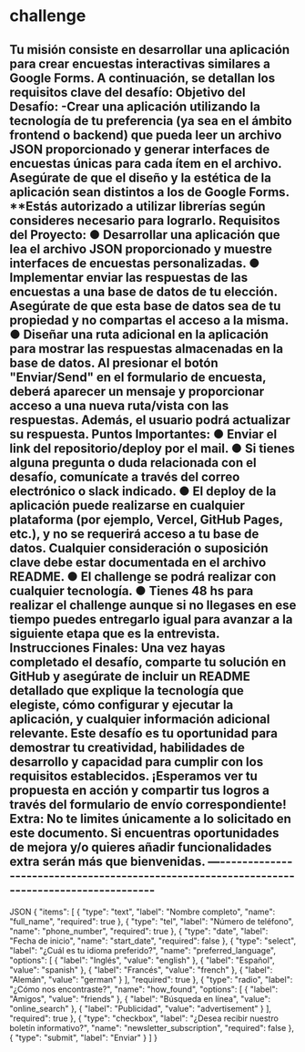 # challenge
Tu misión consiste en desarrollar una aplicación para crear encuestas interactivas
similares a Google Forms.
A continuación, se detallan los requisitos clave del desafío:
Objetivo del Desafío: 
-Crear una aplicación utilizando la tecnología de tu
preferencia (ya sea en el ámbito frontend o backend) que pueda leer un archivo
JSON proporcionado y generar interfaces de encuestas únicas para cada ítem en
el archivo. 
Asegúrate de que el diseño y la estética de la aplicación sean distintos
a los de Google Forms.
**Estás autorizado a utilizar librerías según consideres necesario para lograrlo.
Requisitos del Proyecto:
● Desarrollar una aplicación que lea el archivo JSON proporcionado y muestre
interfaces de encuestas personalizadas.
● Implementar enviar las respuestas de las encuestas a una base de datos de
tu elección. Asegúrate de que esta base de datos sea de tu propiedad y no
compartas el acceso a la misma.
● Diseñar una ruta adicional en la aplicación para mostrar las respuestas
almacenadas en la base de datos. Al presionar el botón "Enviar/Send" en el
formulario de encuesta, deberá aparecer un mensaje y proporcionar acceso
a una nueva ruta/vista con las respuestas. Además, el usuario podrá
actualizar su respuesta.
Puntos Importantes:
● Enviar el link del repositorio/deploy por el mail.
● Si tienes alguna pregunta o duda relacionada con el desafío, comunícate a
través del correo electrónico o slack indicado.
● El deploy de la aplicación puede realizarse en cualquier plataforma (por
ejemplo, Vercel, GitHub Pages, etc.), y no se requerirá acceso a tu base de
datos. Cualquier consideración o suposición clave debe estar documentada
en el archivo README.
● El challenge se podrá realizar con cualquier tecnología.
● Tienes 48 hs para realizar el challenge aunque si no llegases en ese tiempo
puedes entregarlo igual para avanzar a la siguiente etapa que es la
entrevista.
Instrucciones Finales: Una vez hayas completado el desafío, comparte tu
solución en GitHub y asegúrate de incluir un README detallado que explique la
tecnología que elegiste, cómo configurar y ejecutar la aplicación, y cualquier
información adicional relevante.
Este desafío es tu oportunidad para demostrar tu creatividad, habilidades de
desarrollo y capacidad para cumplir con los requisitos establecidos.
¡Esperamos ver tu propuesta en acción y compartir tus logros a través del
formulario de envío correspondiente!
Extra: No te limites únicamente a lo solicitado en este documento. Si encuentras
oportunidades de mejora y/o quieres añadir funcionalidades extra serán más que
bienvenidas.
—------------------------------------------------------------------------------------------
--------
JSON
{
"items": [
{
"type": "text",
"label": "Nombre completo",
"name": "full_name",
"required": true
},
{
"type": "tel",
"label": "Número de teléfono",
"name": "phone_number",
"required": true
},
{
"type": "date",
"label": "Fecha de inicio",
"name": "start_date",
"required": false
},
{
"type": "select",
"label": "¿Cuál es tu idioma preferido?",
"name": "preferred_language",
"options": [
{
"label": "Inglés",
"value": "english"
},
{
"label": "Español",
"value": "spanish"
},
{
"label": "Francés",
"value": "french"
},
{
"label": "Alemán",
"value": "german"
}
],
"required": true
},
{
"type": "radio",
"label": "¿Cómo nos encontraste?",
"name": "how_found",
"options": [
{
"label": "Amigos",
"value": "friends"
},
{
"label": "Búsqueda en línea",
"value": "online_search"
},
{
"label": "Publicidad",
"value": "advertisement"
}
],
"required": true
},
{
"type": "checkbox",
"label": "¿Desea recibir nuestro boletín informativo?",
"name": "newsletter_subscription",
"required": false
},
{
"type": "submit",
"label": "Enviar"
}
]
}
